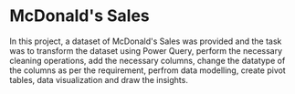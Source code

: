 <h1>McDonald's Sales</h1>
<p>In this project, a dataset of McDonald's Sales was provided and the task was to transform the dataset using Power Query, perform the necessary cleaning operations, add the necessary columns, change the datatype of the columns as per the requirement, perfrom data modelling, create pivot tables, data visualization and draw the insights.</p>
